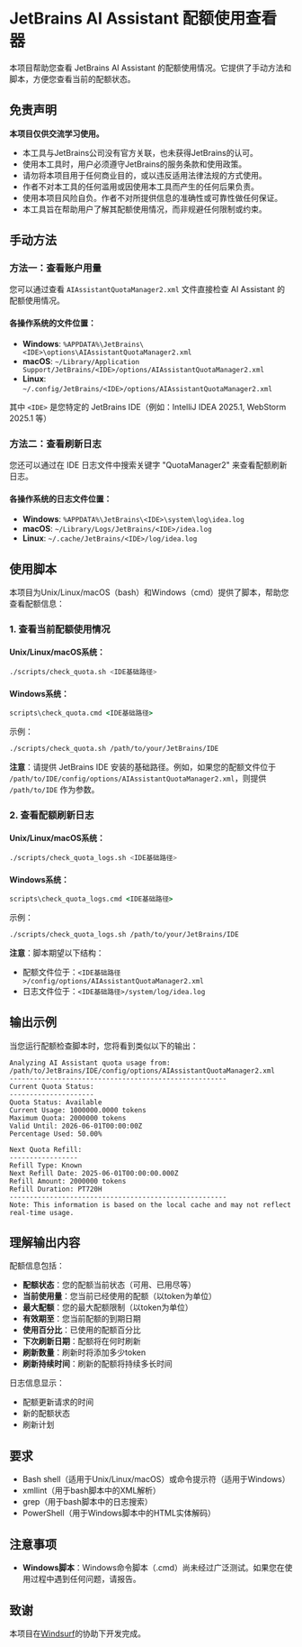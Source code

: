 # JetBrains AI Assistant 配额使用查看器

本项目帮助您查看 JetBrains AI Assistant 的配额使用情况。它提供了手动方法和脚本，方便您查看当前的配额状态。

## 免责声明

**本项目仅供交流学习使用。**

- 本工具与JetBrains公司没有官方关联，也未获得JetBrains的认可。
- 使用本工具时，用户必须遵守JetBrains的服务条款和使用政策。
- 请勿将本项目用于任何商业目的，或以违反适用法律法规的方式使用。
- 作者不对本工具的任何滥用或因使用本工具而产生的任何后果负责。
- 使用本项目风险自负。作者不对所提供信息的准确性或可靠性做任何保证。
- 本工具旨在帮助用户了解其配额使用情况，而非规避任何限制或约束。

## 手动方法

### 方法一：查看账户用量

您可以通过查看 `AIAssistantQuotaManager2.xml` 文件直接检查 AI Assistant 的配额使用情况。

#### 各操作系统的文件位置：

- **Windows**: `%APPDATA%\JetBrains\<IDE>\options\AIAssistantQuotaManager2.xml`
- **macOS**: `~/Library/Application Support/JetBrains/<IDE>/options/AIAssistantQuotaManager2.xml`
- **Linux**: `~/.config/JetBrains/<IDE>/options/AIAssistantQuotaManager2.xml`

其中 `<IDE>` 是您特定的 JetBrains IDE（例如：IntelliJ IDEA 2025.1, WebStorm 2025.1 等）

### 方法二：查看刷新日志

您还可以通过在 IDE 日志文件中搜索关键字 "QuotaManager2" 来查看配额刷新日志。

#### 各操作系统的日志文件位置：

- **Windows**: `%APPDATA%\JetBrains\<IDE>\system\log\idea.log`
- **macOS**: `~/Library/Logs/JetBrains/<IDE>/idea.log`
- **Linux**: `~/.cache/JetBrains/<IDE>/log/idea.log`

## 使用脚本

本项目为Unix/Linux/macOS（bash）和Windows（cmd）提供了脚本，帮助您查看配额信息：

### 1. 查看当前配额使用情况

#### Unix/Linux/macOS系统：
```bash
./scripts/check_quota.sh <IDE基础路径>
```

#### Windows系统：
```cmd
scripts\check_quota.cmd <IDE基础路径>
```

示例：
```bash
./scripts/check_quota.sh /path/to/your/JetBrains/IDE
```

**注意**：请提供 JetBrains IDE 安装的基础路径。例如，如果您的配额文件位于 `/path/to/IDE/config/options/AIAssistantQuotaManager2.xml`，则提供 `/path/to/IDE` 作为参数。

### 2. 查看配额刷新日志

#### Unix/Linux/macOS系统：
```bash
./scripts/check_quota_logs.sh <IDE基础路径>
```

#### Windows系统：
```cmd
scripts\check_quota_logs.cmd <IDE基础路径>
```

示例：
```bash
./scripts/check_quota_logs.sh /path/to/your/JetBrains/IDE
```

**注意**：脚本期望以下结构：
- 配额文件位于：`<IDE基础路径>/config/options/AIAssistantQuotaManager2.xml`
- 日志文件位于：`<IDE基础路径>/system/log/idea.log`

## 输出示例

当您运行配额检查脚本时，您将看到类似以下的输出：

```
Analyzing AI Assistant quota usage from: /path/to/JetBrains/IDE/config/options/AIAssistantQuotaManager2.xml
------------------------------------------------------
Current Quota Status:
---------------------
Quota Status: Available
Current Usage: 1000000.0000 tokens
Maximum Quota: 2000000 tokens
Valid Until: 2026-06-01T00:00:00Z
Percentage Used: 50.00%

Next Quota Refill:
-----------------
Refill Type: Known
Next Refill Date: 2025-06-01T00:00:00.000Z
Refill Amount: 2000000 tokens
Refill Duration: PT720H
------------------------------------------------------
Note: This information is based on the local cache and may not reflect real-time usage.
```

## 理解输出内容

配额信息包括：
- **配额状态**：您的配额当前状态（可用、已用尽等）
- **当前使用量**：您当前已经使用的配额（以token为单位）
- **最大配额**：您的最大配额限制（以token为单位）
- **有效期至**：您当前配额的到期日期
- **使用百分比**：已使用的配额百分比
- **下次刷新日期**：配额将在何时刷新
- **刷新数量**：刷新时将添加多少token
- **刷新持续时间**：刷新的配额将持续多长时间

日志信息显示：
- 配额更新请求的时间
- 新的配额状态
- 刷新计划

## 要求

- Bash shell（适用于Unix/Linux/macOS）或命令提示符（适用于Windows）
- xmllint（用于bash脚本中的XML解析）
- grep（用于bash脚本中的日志搜索）
- PowerShell（用于Windows脚本中的HTML实体解码）

## 注意事项

- **Windows脚本**：Windows命令脚本（.cmd）尚未经过广泛测试。如果您在使用过程中遇到任何问题，请报告。

## 致谢

本项目在[Windsurf](http://windsurf.com)的协助下开发完成。
